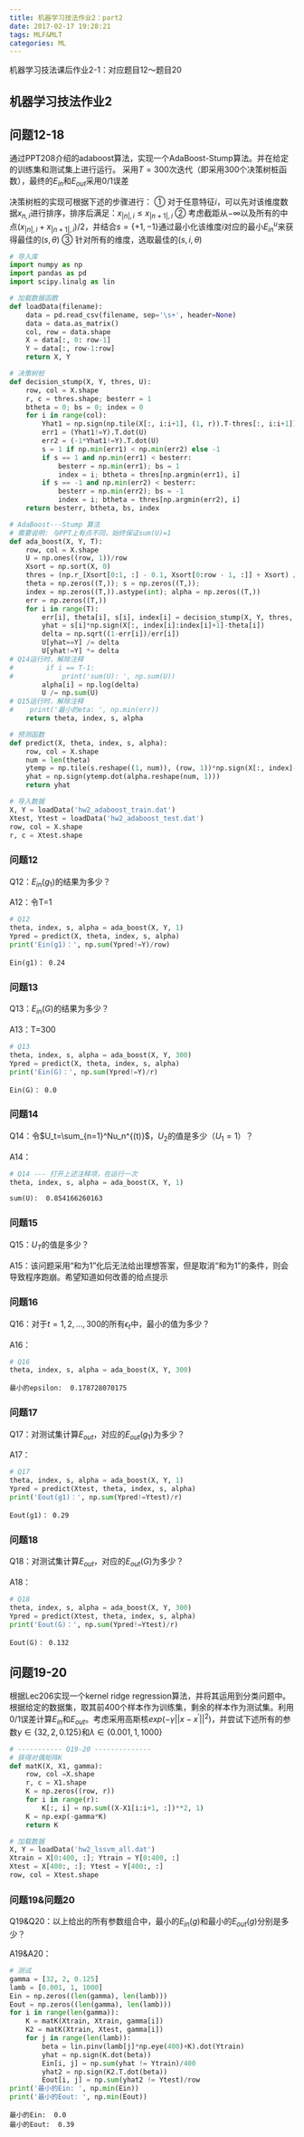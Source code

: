 ```yaml
---
title: 机器学习技法作业2：part2
date: 2017-02-17 19:28:21
tags: MLF&MLT
categories: ML
---
```


机器学习技法课后作业2-1：对应题目12～题目20
<!-- more -->

## 机器学习技法作业2

## 问题12-18

通过PPT208介绍的adaboost算法，实现一个AdaBoost-Stump算法。并在给定的训练集和测试集上进行运行。
采用$T=300$次迭代（即采用300个决策树桩函数），最终的$E_{in}$和$E_{out}$采用$0/1$误差

决策树桩的实现可根据下述的步骤进行：
① 对于任意特征$i$，可以先对该维度数据$x_{n,i}$进行排序，排序后满足：$x_{|n|,i}\le x_{|n+1|,i}$
② 考虑截距从$-\infty$以及所有的中点$(x_{|n|,i}+x_{|n+1|,i})/2$，并结合$s=\{+1,-1\}$通过最小化该维度$i$对应的最小$E_{in}^u$来获得最佳的$(s,\theta)$
③ 针对所有的维度，选取最佳的$(s,i,\theta)$

```python
# 导入库
import numpy as np
import pandas as pd
import scipy.linalg as lin
```
```python
# 加载数据函数
def loadData(filename):
    data = pd.read_csv(filename, sep='\s+', header=None)
    data = data.as_matrix()
    col, row = data.shape
    X = data[:, 0: row-1]
    Y = data[:, row-1:row]
    return X, Y
```
```python
# 决策树桩
def decision_stump(X, Y, thres, U):
    row, col = X.shape
    r, c = thres.shape; besterr = 1
    btheta = 0; bs = 0; index = 0
    for i in range(col):
        Yhat1 = np.sign(np.tile(X[:, i:i+1], (1, r)).T-thres[:, i:i+1]).T
        err1 = (Yhat1!=Y).T.dot(U)
        err2 = (-1*Yhat1!=Y).T.dot(U)
        s = 1 if np.min(err1) < np.min(err2) else -1
        if s == 1 and np.min(err1) < besterr:
            besterr = np.min(err1); bs = 1
            index = i; btheta = thres[np.argmin(err1), i]
        if s == -1 and np.min(err2) < besterr:
            besterr = np.min(err2); bs = -1
            index = i; btheta = thres[np.argmin(err2), i]
    return besterr, btheta, bs, index
```
```python
# AdaBoost---Stump 算法
# 需要说明: 与PPT上有点不同，始终保证sum(U)=1
def ada_boost(X, Y, T):
    row, col = X.shape
    U = np.ones((row, 1))/row
    Xsort = np.sort(X, 0)
    thres = (np.r_[Xsort[0:1, :] - 0.1, Xsort[0:row - 1, :]] + Xsort) / 2
    theta = np.zeros((T,)); s = np.zeros((T,));
    index = np.zeros((T,)).astype(int); alpha = np.zeros((T,))
    err = np.zeros((T,))
    for i in range(T):
        err[i], theta[i], s[i], index[i] = decision_stump(X, Y, thres, U)
        yhat = s[i]*np.sign(X[:, index[i]:index[i]+1]-theta[i])
        delta = np.sqrt((1-err[i])/err[i])
        U[yhat==Y] /= delta
        U[yhat!=Y] *= delta
# Q14运行时，解除注释
#        if i == T-1:
#            print('sum(U): ', np.sum(U))
        alpha[i] = np.log(delta)
        U /= np.sum(U)
# Q15运行时，解除注释
#    print('最小的eta: ', np.min(err))
    return theta, index, s, alpha
```
```python
# 预测函数
def predict(X, theta, index, s, alpha):
    row, col = X.shape
    num = len(theta)
    ytemp = np.tile(s.reshape((1, num)), (row, 1))*np.sign(X[:, index]-theta.reshape((1, num)))
    yhat = np.sign(ytemp.dot(alpha.reshape(num, 1)))
    return yhat
```
```python
# 导入数据
X, Y = loadData('hw2_adaboost_train.dat')
Xtest, Ytest = loadData('hw2_adaboost_test.dat')
row, col = X.shape
r, c = Xtest.shape
```
### 问题12

Q12：$E_{in}(g_1)$的结果为多少？

A12：令T=1

```python
# Q12
theta, index, s, alpha = ada_boost(X, Y, 1)
Ypred = predict(X, theta, index, s, alpha)
print('Ein(g1)：', np.sum(Ypred!=Y)/row)
```

    Ein(g1)： 0.24
### 问题13

Q13：$E_{in}(G)$的结果为多少？

A13：T=300

```python
# Q13
theta, index, s, alpha = ada_boost(X, Y, 300)
Ypred = predict(X, theta, index, s, alpha)
print('Ein(G)：', np.sum(Ypred!=Y)/r)
```

    Ein(G)： 0.0
### 问题14

Q14：令$U_t=\sum_{n=1}^Nu_n^{(t)}$，$U_2$的值是多少（$U_1=1$）？

A14：

```python
# Q14 --- 打开上述注释项，在运行一次
theta, index, s, alpha = ada_boost(X, Y, 1)
```

    sum(U):  0.854166260163
### 问题15

Q15：$U_T$的值是多少？

A15：该问题采用“和为1”化后无法给出理想答案，但是取消“和为1”的条件，则会导致程序跑崩。希望知道如何改善的给点提示

### 问题16

Q16：对于$t=1,2,...,300$的所有$\epsilon_t$中，最小的值为多少？

A16：

```python
# Q16 
theta, index, s, alpha = ada_boost(X, Y, 300)
```

    最小的epsilon:  0.178728070175

### 问题17

Q17：对测试集计算$E_{out}$，对应的$E_{out}(g_1)$为多少？

A17：

```python
# Q17
theta, index, s, alpha = ada_boost(X, Y, 1)
Ypred = predict(Xtest, theta, index, s, alpha)
print('Eout(g1)：', np.sum(Ypred!=Ytest)/r)
```

    Eout(g1)： 0.29

### 问题18

Q18：对测试集计算$E_{out}$，对应的$E_{out}(G)$为多少？

A18：

```python
# Q18
theta, index, s, alpha = ada_boost(X, Y, 300)
Ypred = predict(Xtest, theta, index, s, alpha)
print('Eout(G)：', np.sum(Ypred!=Ytest)/r)
```

    Eout(G)： 0.132

## 问题19-20

根据Lec206实现一个kernel ridge regression算法，并将其运用到分类问题中。根据给定的数据集，取其前400个样本作为训练集，剩余的样本作为测试集。利用$0/1$误差计算$E_{in}$和$E_{out}$。考虑采用高斯核$exp(-\gamma ||x-x^\prime||^2)$，并尝试下述所有的参数$\gamma\in\{32,2,0.125\}$和$\lambda\in\{0.001,1,1000\}$

```python
# ----------- Q19-20 --------------
# 获得对偶矩阵K
def matK(X, X1, gamma):
    row, col =X.shape
    r, c = X1.shape
    K = np.zeros((row, r))
    for i in range(r):
        K[:, i] = np.sum((X-X1[i:i+1, :])**2, 1)
    K = np.exp(-gamma*K)
    return K
```
```python
# 加载数据
X, Y = loadData('hw2_lssvm_all.dat')
Xtrain = X[0:400, :]; Ytrain = Y[0:400, :]
Xtest = X[400:, :]; Ytest = Y[400:, :]
row, col = Xtest.shape
```
### 问题19&问题20

Q19&Q20：以上给出的所有参数组合中，最小的$E_{in}(g)$和最小的$E_{out}(g)$分别是多少？

A19&A20：

```python
# 测试
gamma = [32, 2, 0.125]
lamb = [0.001, 1, 1000]
Ein = np.zeros((len(gamma), len(lamb)))
Eout = np.zeros((len(gamma), len(lamb)))
for i in range(len(gamma)):
    K = matK(Xtrain, Xtrain, gamma[i])
    K2 = matK(Xtrain, Xtest, gamma[i])
    for j in range(len(lamb)):
        beta = lin.pinv(lamb[j]*np.eye(400)+K).dot(Ytrain)
        yhat = np.sign(K.dot(beta))
        Ein[i, j] = np.sum(yhat != Ytrain)/400
        yhat2 = np.sign(K2.T.dot(beta))
        Eout[i, j] = np.sum(yhat2 != Ytest)/row
print('最小的Ein: ', np.min(Ein))
print('最小的Eout: ', np.min(Eout))
```

    最小的Ein:  0.0
    最小的Eout:  0.39
